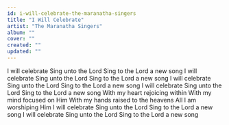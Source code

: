 ```yaml
---
id: i-will-celebrate-the-maranatha-singers
title: "I Will Celebrate"
artist: "The Maranatha Singers"
album: ""
cover: ""
created: ""
updated: ""
---
```


I will celebrate
Sing unto the Lord
Sing to the Lord a new song
I will celebrate
Sing unto the Lord
Sing to the Lord a new song
I will celebrate
Sing unto the Lord
Sing to the Lord a new song
I will celebrate
Sing unto the Lord
Sing to the Lord a new song
With my heart rejoicing within
With my mind focused on Him
With my hands raised to the heavens
All I am worshiping Him
I will celebrate
Sing unto the Lord
Sing to the Lord a new song
I will celebrate
Sing unto the Lord
Sing to the Lord a new song